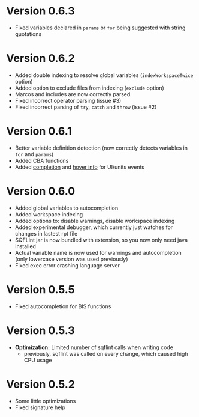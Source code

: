 # Version 0.6.3
 * Fixed variables declared in `params` or `for` being suggested with string quotations

# Version 0.6.2
 * Added double indexing to resolve global variables (`indexWorkspaceTwice` option)
 * Added option to exclude files from indexing (`exclude` option)
 * Marcos and includes are now correctly parsed
 * Fixed incorrect operator parsing (issue #3)
 * Fixed incorrect parsing of `try`, `catch` and `throw` (issue #2)

# Version 0.6.1
 * Better variable definition detection (now correctly detects variables in `for` and `params`)
 * Added CBA functions
 * Added [completion](http://sqflint.zipek.cz/images/sqflint-events-autocomplete.png) and [hover info](http://sqflint.zipek.cz/images/sqflint-events-hover.png) for UI/units events

# Version 0.6.0
 * Added global variables to autocompletion
 * Added workspace indexing
 * Added options to: disable warnings, disable workspace indexing
 * Added experimental debugger, which currently just watches for changes in lastest rpt file
 * SQFLint jar is now bundled with extension, so you now only need java installed 
 * Actual variable name is now used for warnings and autocompletion (only lowercase version was used previously)
 * Fixed exec error crashing language server

# Version 0.5.5
 * Fixed autocompletion for BIS functions

# Version 0.5.3

 * **Optimization:** Limited number of sqflint calls when writing code
   * previously, sqflint was called on every change, which caused high CPU usage

# Version 0.5.2

 * Some little optimizations
 * Fixed signature help